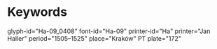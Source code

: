 # Keywords
glyph-id="Ha-09_0408"
font-id="Ha-09"
printer-id="Ha"
printer="Jan Haller"
period="1505–1525"
place="Kraków"
PT plate="172"
